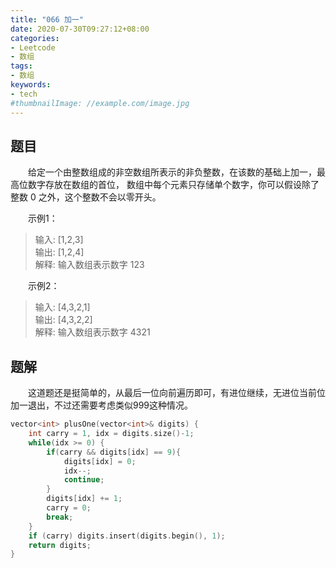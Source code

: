 ```yaml
---
title: "066 加一"
date: 2020-07-30T09:27:12+08:00
categories:
- Leetcode
- 数组
tags:
- 数组
keywords:
- tech
#thumbnailImage: //example.com/image.jpg
---
```


<!--more-->
## 题目
　　给定一个由整数组成的非空数组所表示的非负整数，在该数的基础上加一，最高位数字存放在数组的首位， 数组中每个元素只存储单个数字，你可以假设除了整数 0 之外，这个整数不会以零开头。

　　示例1：
> 输入: [1,2,3]  
> 输出: [1,2,4]  
> 解释: 输入数组表示数字 123

　　示例2：
> 输入: [4,3,2,1]  
> 输出: [4,3,2,2]  
> 解释: 输入数组表示数字 4321

## 题解
　　这道题还是挺简单的，从最后一位向前遍历即可，有进位继续，无进位当前位加一退出，不过还需要考虑类似999这种情况。

```cpp
vector<int> plusOne(vector<int>& digits) {
    int carry = 1, idx = digits.size()-1;
    while(idx >= 0) {
        if(carry && digits[idx] == 9){
            digits[idx] = 0;
            idx--;
            continue;
        }
        digits[idx] += 1;
        carry = 0;
        break;
    }
    if (carry) digits.insert(digits.begin(), 1);
    return digits;
}
```